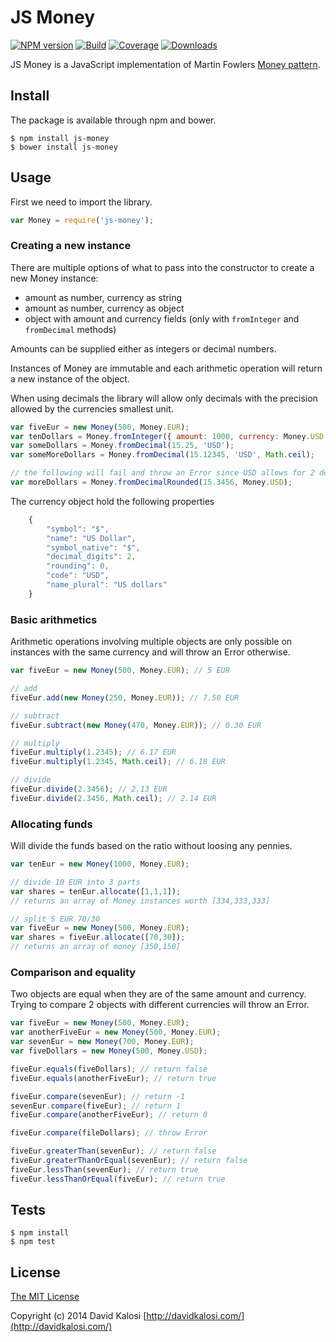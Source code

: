 # JS Money

[![NPM version][npm-image]][npm-url]
[![Build](https://travis-ci.org/davidkalosi/js-money.png)](https://travis-ci.org/davidkalosi/js-money)
[![Coverage](https://img.shields.io/coveralls/davidkalosi/js-money.svg)](https://coveralls.io/r/davidkalosi/js-money)
[![Downloads][downloads-image]][npm-url]

JS Money is a JavaScript implementation of Martin Fowlers [Money pattern](http://martinfowler.com/eaaCatalog/money.html).

## Install

The package is available through npm and bower.

    $ npm install js-money
    $ bower install js-money

## Usage

First we need to import the library.

```javascript
var Money = require('js-money');
```

### Creating a new instance

There are multiple options of what to pass into the constructor to create a new Money instance:
* amount as number, currency as string
* amount as number, currency as object
* object with amount and currency fields (only with `fromInteger` and `fromDecimal` methods)

Amounts can be supplied either as integers or decimal numbers.

Instances of Money are immutable and each arithmetic operation will return a new instance of the object.

When using decimals the library will allow only decimals with the precision allowed by the currencies smallest unit.

```javascript
var fiveEur = new Money(500, Money.EUR);
var tenDollars = Money.fromInteger({ amount: 1000, currency: Money.USD });
var someDollars = Money.fromDecimal(15.25, 'USD');
var someMoreDollars = Money.fromDecimal(15.12345, 'USD', Math.ceil);

// the following will fail and throw an Error since USD allows for 2 decimals
var moreDollars = Money.fromDecimalRounded(15.3456, Money.USD);
```

The currency object hold the following properties

```javascript
    {
        "symbol": "$",
        "name": "US Dollar",
        "symbol_native": "$",
        "decimal_digits": 2,
        "rounding": 0,
        "code": "USD",
        "name_plural": "US dollars"
    }
```

### Basic arithmetics

Arithmetic operations involving multiple objects are only possible on instances with the same currency and will throw an Error otherwise.

```javascript
var fiveEur = new Money(500, Money.EUR); // 5 EUR

// add
fiveEur.add(new Money(250, Money.EUR)); // 7.50 EUR

// subtract 
fiveEur.subtract(new Money(470, Money.EUR)); // 0.30 EUR

// multiply
fiveEur.multiply(1.2345); // 6.17 EUR
fiveEur.multiply(1.2345, Math.ceil); // 6.18 EUR

// divide 
fiveEur.divide(2.3456); // 2.13 EUR
fiveEur.divide(2.3456, Math.ceil); // 2.14 EUR
```

### Allocating funds

Will divide the funds based on the ratio without loosing any pennies. 

```javascript
var tenEur = new Money(1000, Money.EUR);

// divide 10 EUR into 3 parts
var shares = tenEur.allocate([1,1,1]); 
// returns an array of Money instances worth [334,333,333]

// split 5 EUR 70/30
var fiveEur = new Money(500, Money.EUR);
var shares = fiveEur.allocate([70,30]);
// returns an array of money [350,150]

```

### Comparison and equality

Two objects are equal when they are of the same amount and currency.
Trying to compare 2 objects with different currencies will throw an Error.

```javascript
var fiveEur = new Money(500, Money.EUR);
var anotherFiveEur = new Money(500, Money.EUR);
var sevenEur = new Money(700, Money.EUR);
var fiveDollars = new Money(500, Money.USD);

fiveEur.equals(fiveDollars); // return false
fiveEur.equals(anotherFiveEur); // return true

fiveEur.compare(sevenEur); // return -1
sevenEur.compare(fiveEur); // return 1
fiveEur.compare(anotherFiveEur); // return 0

fiveEur.compare(fileDollars); // throw Error

fiveEur.greaterThan(sevenEur); // return false
fiveEur.greaterThanOrEqual(sevenEur); // return false
fiveEur.lessThan(sevenEur); // return true
fiveEur.lessThanOrEqual(fiveEur); // return true
```

## Tests

    $ npm install
    $ npm test

## License

[The MIT License](http://opensource.org/licenses/MIT)

Copyright (c) 2014 David Kalosi [http://davidkalosi.com/](http://davidkalosi.com/)

[downloads-image]: http://img.shields.io/npm/dm/js-money.svg

[npm-url]: https://npmjs.org/package/js-money
[npm-image]: http://img.shields.io/npm/v/js-money.svg
